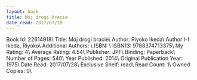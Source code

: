 ```yaml
---
layout: book
title: Mój drogi bracie
date_read: 2017/07/28
---
```


Book Id: 22614918\ 
Title: Mój drogi bracie\ 
Author: Riyoko Ikeda\ 
Author l-f: Ikeda, Riyoko\ 
Additional Authors: \ 
ISBN: \ 
ISBN13: 9788374713375\ 
My Rating: 4\ 
Average Rating: 4.54\ 
Publisher: JPF\ 
Binding: Paperback\ 
Number of Pages: 540\ 
Year Published: 2014\ 
Original Publication Year: 1975\ 
Date Read: 2017/07/28\ 
Exclusive Shelf: read\ 
Read Count: 1\ 
Owned Copies: 0\ 

